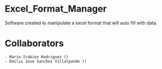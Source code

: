 # Excel_Format_Manager
Software created to manipulate a excel format that will auto fill with data.

# Collaborators

    - Mario Irabien Rodriguez ()
    - Emilio Jose Sanchez Villalpando ()
